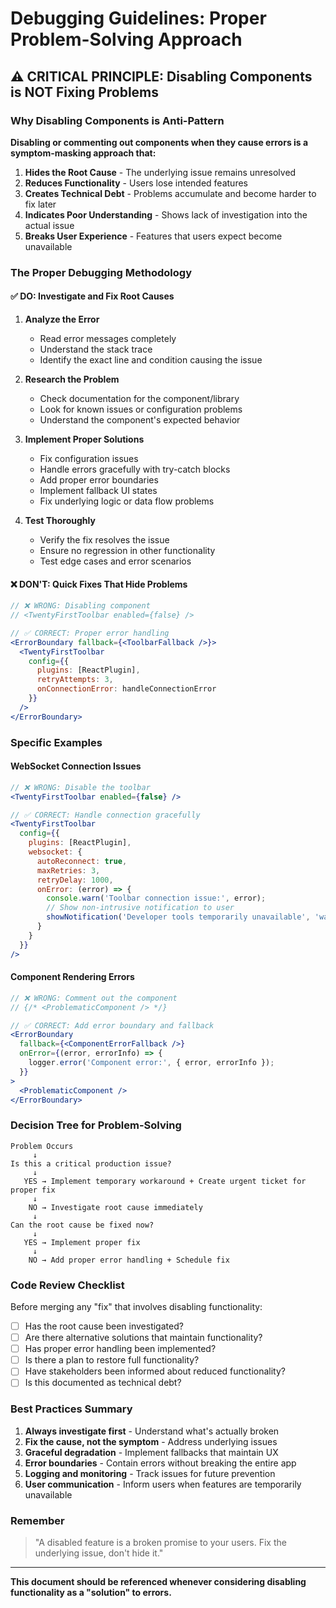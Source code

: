 # Debugging Guidelines: Proper Problem-Solving Approach

## ⚠️ **CRITICAL PRINCIPLE: Disabling Components is NOT Fixing Problems**

### Why Disabling Components is Anti-Pattern

**Disabling or commenting out components when they cause errors is a symptom-masking approach that:**

1. **Hides the Root Cause** - The underlying issue remains unresolved
2. **Reduces Functionality** - Users lose intended features
3. **Creates Technical Debt** - Problems accumulate and become harder to fix later
4. **Indicates Poor Understanding** - Shows lack of investigation into the actual issue
5. **Breaks User Experience** - Features that users expect become unavailable

### The Proper Debugging Methodology

#### ✅ **DO: Investigate and Fix Root Causes**

1. **Analyze the Error**
   - Read error messages completely
   - Understand the stack trace
   - Identify the exact line and condition causing the issue

2. **Research the Problem**
   - Check documentation for the component/library
   - Look for known issues or configuration problems
   - Understand the component's expected behavior

3. **Implement Proper Solutions**
   - Fix configuration issues
   - Handle errors gracefully with try-catch blocks
   - Add proper error boundaries
   - Implement fallback UI states
   - Fix underlying logic or data flow problems

4. **Test Thoroughly**
   - Verify the fix resolves the issue
   - Ensure no regression in other functionality
   - Test edge cases and error scenarios

#### ❌ **DON'T: Quick Fixes That Hide Problems**

```jsx
// ❌ WRONG: Disabling component
// <TwentyFirstToolbar enabled={false} />

// ✅ CORRECT: Proper error handling
<ErrorBoundary fallback={<ToolbarFallback />}>
  <TwentyFirstToolbar 
    config={{ 
      plugins: [ReactPlugin],
      retryAttempts: 3,
      onConnectionError: handleConnectionError 
    }} 
  />
</ErrorBoundary>
```

### Specific Examples

#### WebSocket Connection Issues
```jsx
// ❌ WRONG: Disable the toolbar
<TwentyFirstToolbar enabled={false} />

// ✅ CORRECT: Handle connection gracefully
<TwentyFirstToolbar 
  config={{
    plugins: [ReactPlugin],
    websocket: {
      autoReconnect: true,
      maxRetries: 3,
      retryDelay: 1000,
      onError: (error) => {
        console.warn('Toolbar connection issue:', error);
        // Show non-intrusive notification to user
        showNotification('Developer tools temporarily unavailable', 'warning');
      }
    }
  }}
/>
```

#### Component Rendering Errors
```jsx
// ❌ WRONG: Comment out the component
// {/* <ProblematicComponent /> */}

// ✅ CORRECT: Add error boundary and fallback
<ErrorBoundary 
  fallback={<ComponentErrorFallback />}
  onError={(error, errorInfo) => {
    logger.error('Component error:', { error, errorInfo });
  }}
>
  <ProblematicComponent />
</ErrorBoundary>
```

### Decision Tree for Problem-Solving

```
Problem Occurs
     ↓
Is this a critical production issue?
     ↓
   YES → Implement temporary workaround + Create urgent ticket for proper fix
     ↓
    NO → Investigate root cause immediately
     ↓
Can the root cause be fixed now?
     ↓
   YES → Implement proper fix
     ↓
    NO → Add proper error handling + Schedule fix
```

### Code Review Checklist

Before merging any "fix" that involves disabling functionality:

- [ ] Has the root cause been investigated?
- [ ] Are there alternative solutions that maintain functionality?
- [ ] Has proper error handling been implemented?
- [ ] Is there a plan to restore full functionality?
- [ ] Have stakeholders been informed about reduced functionality?
- [ ] Is this documented as technical debt?

### Best Practices Summary

1. **Always investigate first** - Understand what's actually broken
2. **Fix the cause, not the symptom** - Address underlying issues
3. **Graceful degradation** - Implement fallbacks that maintain UX
4. **Error boundaries** - Contain errors without breaking the entire app
5. **Logging and monitoring** - Track issues for future prevention
6. **User communication** - Inform users when features are temporarily unavailable

### Remember

> "A disabled feature is a broken promise to your users. Fix the underlying issue, don't hide it."

---

**This document should be referenced whenever considering disabling functionality as a "solution" to errors.**